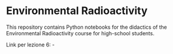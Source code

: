 # Environmental Radioactivity

This repository contains Python notebooks for the didactics of the Environmental Radioactivity course for high-school students.

Link per lezione 6: -


